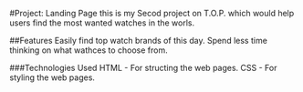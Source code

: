 #Project: Landing Page
this is my Secod project on T.O.P. which would help users find the most wanted watches in the worls.

##Features
Easily find top watch brands of this day.
Spend less time thinking on what wathces to choose from.

###Technologies Used
HTML - For structing the web pages.
CSS - For styling the web pages.
